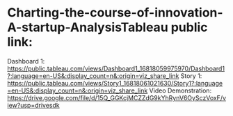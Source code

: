 # Charting-the-course-of-innovation-A-startup-AnalysisTableau public link:
Dashboard 1: https://public.tableau.com/views/Dashboard1_16818059975970/Dashboard1?:language=en-US&:display_count=n&:origin=viz_share_link
Story 1: https://public.tableau.com/views/Story1_16818061021630/Story1?:language=en-US&:display_count=n&:origin=viz_share_link
Video Demonstration: https://drive.google.com/file/d/15Q_GGKcjMCZZdG9kYhRynV6OySczVoxF/view?usp=drivesdk 
